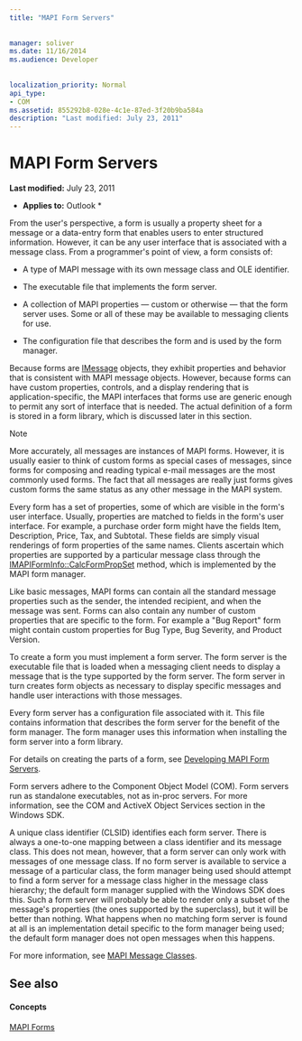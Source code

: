 ```yaml
---
title: "MAPI Form Servers"
 
 
manager: soliver
ms.date: 11/16/2014
ms.audience: Developer
 
 
localization_priority: Normal
api_type:
- COM
ms.assetid: 855292b8-028e-4c1e-87ed-3f20b9ba584a
description: "Last modified: July 23, 2011"
---
```


# MAPI Form Servers

 **Last modified:** July 23, 2011 
  
 * **Applies to:** Outlook * 
  
From the user's perspective, a form is usually a property sheet for a message or a data-entry form that enables users to enter structured information. However, it can be any user interface that is associated with a message class. From a programmer's point of view, a form consists of:
  
- A type of MAPI message with its own message class and OLE identifier.
    
- The executable file that implements the form server.
    
- A collection of MAPI properties — custom or otherwise — that the form server uses. Some or all of these may be available to messaging clients for use.
    
- The configuration file that describes the form and is used by the form manager.
    
Because forms are [IMessage](imessageimapiprop.md) objects, they exhibit properties and behavior that is consistent with MAPI message objects. However, because forms can have custom properties, controls, and a display rendering that is application-specific, the MAPI interfaces that forms use are generic enough to permit any sort of interface that is needed. The actual definition of a form is stored in a form library, which is discussed later in this section. 
  
> [!NOTE]
> More accurately, all messages are instances of MAPI forms. However, it is usually easier to think of custom forms as special cases of messages, since forms for composing and reading typical e-mail messages are the most commonly used forms. The fact that all messages are really just forms gives custom forms the same status as any other message in the MAPI system. 
  
Every form has a set of properties, some of which are visible in the form's user interface. Usually, properties are matched to fields in the form's user interface. For example, a purchase order form might have the fields Item, Description, Price, Tax, and Subtotal. These fields are simply visual renderings of form properties of the same names. Clients ascertain which properties are supported by a particular message class through the [IMAPIFormInfo::CalcFormPropSet](imapiforminfo-calcformpropset.md) method, which is implemented by the MAPI form manager. 
  
Like basic messages, MAPI forms can contain all the standard message properties such as the sender, the intended recipient, and when the message was sent. Forms can also contain any number of custom properties that are specific to the form. For example a "Bug Report" form might contain custom properties for Bug Type, Bug Severity, and Product Version.
  
To create a form you must implement a form server. The form server is the executable file that is loaded when a messaging client needs to display a message that is the type supported by the form server. The form server in turn creates form objects as necessary to display specific messages and handle user interactions with those messages.
  
Every form server has a configuration file associated with it. This file contains information that describes the form server for the benefit of the form manager. The form manager uses this information when installing the form server into a form library.
  
For details on creating the parts of a form, see [Developing MAPI Form Servers](developing-mapi-form-servers.md).
  
Form servers adhere to the Component Object Model (COM). Form servers run as standalone executables, not as in-proc servers. For more information, see the COM and ActiveX Object Services section in the Windows SDK.
  
A unique class identifier (CLSID) identifies each form server. There is always a one-to-one mapping between a class identifier and its message class. This does not mean, however, that a form server can only work with messages of one message class. If no form server is available to service a message of a particular class, the form manager being used should attempt to find a form server for a message class higher in the message class hierarchy; the default form manager supplied with the Windows SDK does this. Such a form server will probably be able to render only a subset of the message's properties (the ones supported by the superclass), but it will be better than nothing. What happens when no matching form server is found at all is an implementation detail specific to the form manager being used; the default form manager does not open messages when this happens.
  
For more information, see [MAPI Message Classes](mapi-message-classes.md).
  
## See also

#### Concepts

[MAPI Forms](mapi-forms.md)

